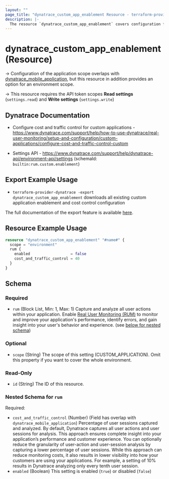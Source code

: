 ```yaml
---
layout: ""
page_title: "dynatrace_custom_app_enablement Resource - terraform-provider-dynatrace"
description: |-
  The resource `dynatrace_custom_app_enablement` covers configuration for custom application enablement and cost control
---
```


# dynatrace_custom_app_enablement (Resource)

-> Configuration of the application scope overlaps with [dynatrace_mobile_application](https://registry.terraform.io/providers/dynatrace-oss/dynatrace/latest/docs/resources/mobile_application), but this resource in addition provides an option for an environment scope.

-> This resource requires the API token scopes **Read settings** (`settings.read`) and **Write settings** (`settings.write`)

## Dynatrace Documentation

- Configure cost and traffic control for custom applications - https://www.dynatrace.com/support/help/how-to-use-dynatrace/real-user-monitoring/setup-and-configuration/custom-applications/configure-cost-and-traffic-control-custom

- Settings API - https://www.dynatrace.com/support/help/dynatrace-api/environment-api/settings (schemaId: `builtin:rum.custom.enablement`)

## Export Example Usage

- `terraform-provider-dynatrace -export dynatrace_custom_app_enablement` downloads all existing custom application enablement and cost control configuration

The full documentation of the export feature is available [here](https://registry.terraform.io/providers/dynatrace-oss/dynatrace/latest/docs/guides/export-v2).

## Resource Example Usage

```terraform
resource "dynatrace_custom_app_enablement" "#name#" {
  scope = "environment"
  rum {
    enabled                  = false
    cost_and_traffic_control = 40
  }
}
```

<!-- schema generated by tfplugindocs -->
## Schema

### Required

- `rum` (Block List, Min: 1, Max: 1) Capture and analyze all user actions within your application. Enable [Real User Monitoring (RUM)](https://dt-url.net/1n2b0prq) to monitor and improve your application's performance, identify errors, and gain insight into your user's behavior and experience. (see [below for nested schema](#nestedblock--rum))

### Optional

- `scope` (String) The scope of this setting (CUSTOM_APPLICATION). Omit this property if you want to cover the whole environment.

### Read-Only

- `id` (String) The ID of this resource.

<a id="nestedblock--rum"></a>
### Nested Schema for `rum`

Required:

- `cost_and_traffic_control` (Number) (Field has overlap with `dynatrace_mobile_application`) Percentage of user sessions captured and analyzed. By default, Dynatrace captures all user actions and user sessions for analysis. This approach ensures complete insight into your application’s performance and customer experience. You can optionally reduce the granularity of user-action and user-session analysis by capturing a lower percentage of user sessions. While this approach can reduce monitoring costs, it also results in lower visibility into how your customers are using your applications. For example, a setting of 10% results in Dynatrace analyzing only every tenth user session.
- `enabled` (Boolean) This setting is enabled (`true`) or disabled (`false`)
 